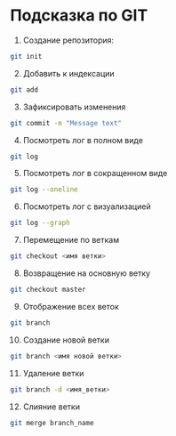 # Подсказка по GIT

1. Создание репозитория:
```sh
git init
```
2. Добавить к индексации
```sh
git add
```
3. Зафиксировать изменения
```sh
git commit -m "Message text"
```
4. Посмотреть лог в полном виде
```sh
git log
```
5. Посмотреть лог в сокращенном виде
```sh
git log --oneline
```
6. Посмотреть лог с визуализацией
```sh
git log --graph
```
7. Перемещение по веткам
```sh
git checkout <имя ветки> 
```
8. Возвращение на основную ветку
```sh
git checkout master
```
9. Отображение всех веток
```sh
git branch
```
10. Создание новой ветки
```sh
git branch <имя новой ветки> 
```
11. Удаление ветки
```sh
git branch -d <имя_ветки> 
```
12. Слияние ветки
```sh
git merge branch_name
```
